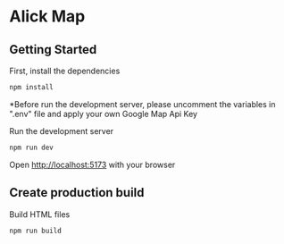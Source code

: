 # Alick Map

## Getting Started

First, install the dependencies

```bash
npm install
```

*Before run the development server, please uncomment the variables in ".env" file and apply your own Google Map Api Key

Run the development server

```bash
npm run dev
```

Open [http://localhost:5173](http://localhost:5173) with your browser

## Create production build

Build HTML files

```bash
npm run build
```